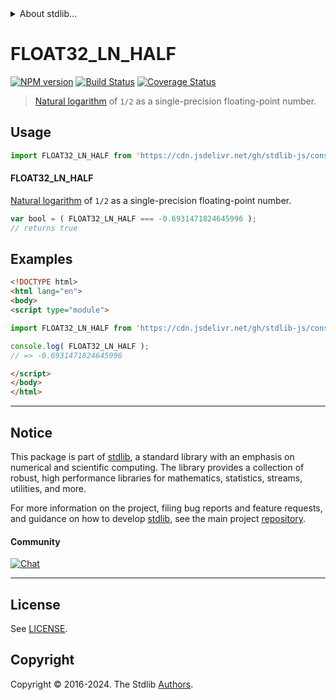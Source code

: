 <!--

@license Apache-2.0

Copyright (c) 2024 The Stdlib Authors.

Licensed under the Apache License, Version 2.0 (the "License");
you may not use this file except in compliance with the License.
You may obtain a copy of the License at

   http://www.apache.org/licenses/LICENSE-2.0

Unless required by applicable law or agreed to in writing, software
distributed under the License is distributed on an "AS IS" BASIS,
WITHOUT WARRANTIES OR CONDITIONS OF ANY KIND, either express or implied.
See the License for the specific language governing permissions and
limitations under the License.

-->


<details>
  <summary>
    About stdlib...
  </summary>
  <p>We believe in a future in which the web is a preferred environment for numerical computation. To help realize this future, we've built stdlib. stdlib is a standard library, with an emphasis on numerical and scientific computation, written in JavaScript (and C) for execution in browsers and in Node.js.</p>
  <p>The library is fully decomposable, being architected in such a way that you can swap out and mix and match APIs and functionality to cater to your exact preferences and use cases.</p>
  <p>When you use stdlib, you can be absolutely certain that you are using the most thorough, rigorous, well-written, studied, documented, tested, measured, and high-quality code out there.</p>
  <p>To join us in bringing numerical computing to the web, get started by checking us out on <a href="https://github.com/stdlib-js/stdlib">GitHub</a>, and please consider <a href="https://opencollective.com/stdlib">financially supporting stdlib</a>. We greatly appreciate your continued support!</p>
</details>

# FLOAT32_LN_HALF

[![NPM version][npm-image]][npm-url] [![Build Status][test-image]][test-url] [![Coverage Status][coverage-image]][coverage-url] <!-- [![dependencies][dependencies-image]][dependencies-url] -->

> [Natural logarithm][@stdlib/math/base/special/lnf] of `1/2` as a single-precision floating-point number.



<section class="usage">

## Usage

```javascript
import FLOAT32_LN_HALF from 'https://cdn.jsdelivr.net/gh/stdlib-js/constants-float32-ln-half@esm/index.mjs';
```

#### FLOAT32_LN_HALF

[Natural logarithm][@stdlib/math/base/special/lnf] of `1/2` as a single-precision floating-point number.

```javascript
var bool = ( FLOAT32_LN_HALF === -0.6931471824645996 );
// returns true
```

</section>

<!-- /.usage -->

<section class="examples">

## Examples

<!-- TODO: better example -->

<!-- eslint no-undef: "error" -->

```html
<!DOCTYPE html>
<html lang="en">
<body>
<script type="module">

import FLOAT32_LN_HALF from 'https://cdn.jsdelivr.net/gh/stdlib-js/constants-float32-ln-half@esm/index.mjs';

console.log( FLOAT32_LN_HALF );
// => -0.6931471824645996

</script>
</body>
</html>
```

</section>

<!-- /.examples -->

<!-- C interface documentation. -->



<!-- Section for related `stdlib` packages. Do not manually edit this section, as it is automatically populated. -->

<section class="related">

</section>

<!-- /.related -->

<!-- Section for all links. Make sure to keep an empty line after the `section` element and another before the `/section` close. -->


<section class="main-repo" >

* * *

## Notice

This package is part of [stdlib][stdlib], a standard library with an emphasis on numerical and scientific computing. The library provides a collection of robust, high performance libraries for mathematics, statistics, streams, utilities, and more.

For more information on the project, filing bug reports and feature requests, and guidance on how to develop [stdlib][stdlib], see the main project [repository][stdlib].

#### Community

[![Chat][chat-image]][chat-url]

---

## License

See [LICENSE][stdlib-license].


## Copyright

Copyright &copy; 2016-2024. The Stdlib [Authors][stdlib-authors].

</section>

<!-- /.stdlib -->

<!-- Section for all links. Make sure to keep an empty line after the `section` element and another before the `/section` close. -->

<section class="links">

[npm-image]: http://img.shields.io/npm/v/@stdlib/constants-float32-ln-half.svg
[npm-url]: https://npmjs.org/package/@stdlib/constants-float32-ln-half

[test-image]: https://github.com/stdlib-js/constants-float32-ln-half/actions/workflows/test.yml/badge.svg?branch=main
[test-url]: https://github.com/stdlib-js/constants-float32-ln-half/actions/workflows/test.yml?query=branch:main

[coverage-image]: https://img.shields.io/codecov/c/github/stdlib-js/constants-float32-ln-half/main.svg
[coverage-url]: https://codecov.io/github/stdlib-js/constants-float32-ln-half?branch=main

<!--

[dependencies-image]: https://img.shields.io/david/stdlib-js/constants-float32-ln-half.svg
[dependencies-url]: https://david-dm.org/stdlib-js/constants-float32-ln-half/main

-->

[chat-image]: https://img.shields.io/gitter/room/stdlib-js/stdlib.svg
[chat-url]: https://app.gitter.im/#/room/#stdlib-js_stdlib:gitter.im

[stdlib]: https://github.com/stdlib-js/stdlib

[stdlib-authors]: https://github.com/stdlib-js/stdlib/graphs/contributors

[umd]: https://github.com/umdjs/umd
[es-module]: https://developer.mozilla.org/en-US/docs/Web/JavaScript/Guide/Modules

[deno-url]: https://github.com/stdlib-js/constants-float32-ln-half/tree/deno
[deno-readme]: https://github.com/stdlib-js/constants-float32-ln-half/blob/deno/README.md
[umd-url]: https://github.com/stdlib-js/constants-float32-ln-half/tree/umd
[umd-readme]: https://github.com/stdlib-js/constants-float32-ln-half/blob/umd/README.md
[esm-url]: https://github.com/stdlib-js/constants-float32-ln-half/tree/esm
[esm-readme]: https://github.com/stdlib-js/constants-float32-ln-half/blob/esm/README.md
[branches-url]: https://github.com/stdlib-js/constants-float32-ln-half/blob/main/branches.md

[stdlib-license]: https://raw.githubusercontent.com/stdlib-js/constants-float32-ln-half/main/LICENSE

[@stdlib/math/base/special/lnf]: https://github.com/stdlib-js/math-base-special-ln/tree/esm

</section>

<!-- /.links -->
